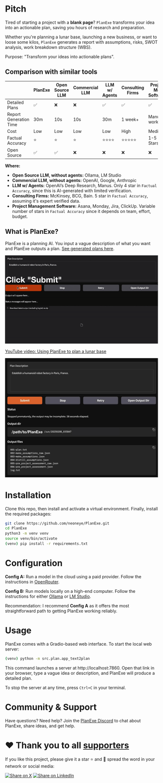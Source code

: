 # Pitch
      
Tired of starting a project with a **blank page**? `PlanExe` transforms your idea into an actionable plan, saving you hours of research and preparation.

Whether you're planning a lunar base, launching a new business, or want to loose some kilos, `PlanExe` generates a report with assumptions, risks, SWOT analysis, work breakdown structure (WBS).
    
Purpose: "Transform your ideas into actionable plans".

## Comparison with similar tools

|                          | PlanExe | Open Source LLM            | Commercial LLM           |  LLM w/ Agents | Consulting Firms | Project Mgt Software |
| ------------------------ | ------- | -------------------------- | ------------------------ | -------------- | ---------------- | -------------------- |
| Detailed Plans           | ✅      | ❌                          | ❌                       | ✅             | ✅                | ✅                   |
| Report Generation Time   | 30m     | 10s                        | 10s                      | 30m            | 1 week+          | Manual work          |
| Cost                     | Low     | Low                        | Low                      | Low            | High             | Medium               |
| Factual Accuracy         | ⭐      | ⭐                          | ⭐                       | ⭐⭐⭐⭐        | ⭐⭐⭐⭐⭐         | 1-5 Stars            |
| Open Source              | ✅      | ✅                          | ❌                       | ❌             | ❌                | ❌                   |

**Where:**
* **Open Source LLM, without agents:** Ollama, LM Studio
* **Commercial LLM, without agents:** OpenAI, Google, Anthropic
* **LLM w/ Agents:** OpenAI’s Deep Research, Manus. Only 4 star in `Factual Accuracy`, since this is AI-generated with limited verification.
* **Consulting Firms:** McKinsey, BCG, Bain. 5 star in `Factual Accuracy`, assuming it's expert verified data.
* **Project Management Software:** Asana, Monday, Jira, ClickUp. Variable number of stars in `Factual Accuracy` since it depends on team, effort, budget.


## What is PlanExe?

PlanExe is a planning AI. You input a vague description of what you want and PlanExe outputs a plan. [See generated plans here](https://neoneye.github.io/PlanExe-web/use-cases/).

![Video of PlanExe](/extra/planexe-humanoid-factory.gif?raw=true "Video of PlanExe")

[YouTube video: Using PlanExe to plan a lunar base](https://www.youtube.com/watch?v=7AM2F1C4CGI)

![Screenshot of PlanExe](/extra/planexe-humanoid-factory.jpg?raw=true "Screenshot of PlanExe")

# Installation

Clone this repo, then install and activate a virtual environment. Finally, install the required packages:

```bash
git clone https://github.com/neoneye/PlanExe.git
cd PlanExe
python3 -m venv venv
source venv/bin/activate
(venv) pip install -r requirements.txt
```

# Configuration

**Config A:** Run a model in the cloud using a paid provider. Follow the instructions in [OpenRouter](extra/openrouter.md).

**Config B:** Run models locally on a high-end computer. Follow the instructions for either [Ollama](extra/ollama.md) or [LM Studio](extra/lm_studio.md).

Recommendation: I recommend **Config A** as it offers the most straightforward path to getting PlanExe working reliably.

# Usage

PlanExe comes with a Gradio-based web interface. To start the local web server:

```bash
(venv) python -m src.plan.app_text2plan
```

This command launches a server at http://localhost:7860. Open that link in your browser, type a vague idea or description, and PlanExe will produce a detailed plan.

To stop the server at any time, press `Ctrl+C` in your terminal.

# Community & Support

Have questions? Need help? Join the [PlanExe Discord](https://neoneye.github.io/PlanExe-web/discord) to chat about PlanExe, share ideas, and get help.

# :heart: Thank you to all [supporters](https://github.com/neoneye/PlanExe/stargazers)

If you like this project, please give it a star ⭐ and 📢 spread the word in your network or social media:

[![Share on X](https://img.shields.io/twitter/url?style=social&url=https%3A%2F%2Fgithub.com%2Fneoneye%2FPlanExe)](https://x.com/intent/post?text=PlanExe:%20Stop%20starting%20from%20scratch!%20Turn%20vague%20ideas%20into%20actionable%20plans%20in%20minutes%20with%20this%20open-source%20AI%20planner.%20Check%20out%20PlanExe%20on%20GitHub:%20https%3A%2F%2Fgithub.com%2Fneoneye%2FPlanExe)
[![Share on LinkedIn](https://img.shields.io/badge/Share%20on-LinkedIn-blue)](https://www.linkedin.com/feed/?linkOrigin=LI_BADGE&shareActive=true&shareUrl=https://github.com/neoneye/PlanExe)
